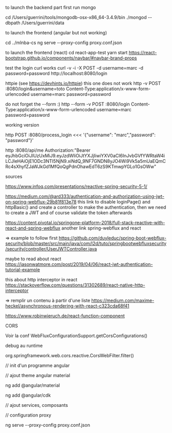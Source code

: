 to launch the backend part first run mongo

cd /Users/guerrini/tools/mongodb-osx-x86_64-3.4.9/bin
./mongod --dbpath /Users/guerrini/data


to launch the frontend (angular but not working)

cd ../mlnba-cs
ng serve --proxy-config proxy.conf.json

to launch the frontend (react)
cd react-app-test
yarn start
https://react-bootstrap.github.io/components/navbar/#navbar-brand-props

test the login
curl works
curl -v -i -X POST -d username=marc -d password=password http://localhost:8080/login

httpie (see https://devhints.io/httpie)
this one does not work
http -v POST :8080/login&username=toto Content-Type:application/x-www-form-urlencoded username=marc password=password

do not forget the --form :)
http --form -v POST :8080/login Content-Type:application/x-www-form-urlencoded username=marc password=password

working version

http POST :8080/process_login <<< '{"username": "marc","password": "password"}'

http :8080/api/me Authorization:"Bearer eyJhbGciOiJIUzUxMiJ9.eyJzdWIiOiJtYXJjIiwiYXV0aCI6InJvbGVfYWRtaW4iLCJleHAiOjE1ODc3NTI5NjN9.xiNdQ_9NF7GNDN8yJO4Wi9Vk5a5mUaEQmCRc4sXhyfZJaWJkGd1MfQoQgPdnOhawEdT6zS9KTmwpYGLo1GsOWw"



sources

https://www.infoq.com/presentations/reactive-spring-security-5-1/

https://medium.com/@ard333/authentication-and-authorization-using-jwt-on-spring-webflux-29b81f813e78
this link to disable loginPage() and httpBasic() and create a controller to make the 
authentication, then we need to create a JWT and of course validate the token afterwards

https://content.pivotal.io/springone-platform-2018/full-stack-reactive-with-react-and-spring-webflux
another link spring-webflux and react

=> example to follow first 
https://github.com/duyleduc/spring-boot-webflux-security/blob/master/src/main/java/com/l2d/tuto/springbootwebfluxsecurity/security/controller/UserJWTController.java

maybe to read about react https://jasonwatmore.com/post/2019/04/06/react-jwt-authentication-tutorial-example

this about http interceptor in react
https://stackoverflow.com/questions/31302689/react-native-http-interceptor


=> remplir un contenu à partir d'une liste
https://medium.com/maxime-heckel/asynchronous-rendering-with-react-c323cda68f41

https://www.robinwieruch.de/react-function-component





CORS



Voir la conf WebFluxConfigurationSupport.getCorsConfigurations()



debug au runtime

org.springframework.web.cors.reactive.CorsWebFilter.filter()





// init d'un programme angular

// ajout theme angular material

ng add @angular/material

ng add @angular/cdk

// ajout services, composants

// configuration proxy

ng serve --proxy-config proxy.conf.json

